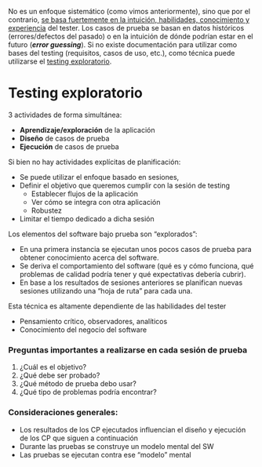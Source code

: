 No es un enfoque sistemático (como vimos anteriormente), sino que por el contrario, <u>se basa fuertemente en la intuición, habilidades, conocimiento y experiencia</u> del tester.
Los casos de prueba se basan en datos históricos (errores/defectos del pasado) o en la intuición de dónde podrían estar en el futuro (***error guessing***).
Si no existe documentación para utilizar como bases del testing (requisitos, casos de uso, etc.), como técnica puede utilizarse el <u>testing exploratorio</u>.

# Testing exploratorio

3 actividades de forma simultánea:
- **Aprendizaje/exploración** de la aplicación
- **Diseño** de casos de prueba
- **Ejecución** de casos de prueba

Si bien no hay actividades explícitas de planificación:
- Se puede utilizar el enfoque basado en sesiones, 
- Definir el objetivo que queremos cumplir con la sesión de testing
	- Establecer flujos de la aplicación
	- Ver cómo se integra con otra aplicación
	- Robustez
- Limitar el tiempo dedicado a dicha sesión

Los elementos del software bajo prueba son “explorados”:
- En una primera instancia se ejecutan unos pocos casos de prueba para obtener conocimiento acerca del software.
- Se deriva el comportamiento del software (qué es y cómo funciona, qué problemas de calidad podría tener y qué expectativas debería cubrir).
- En base a los resultados de sesiones anteriores se planifican nuevas sesiones utilizando una “hoja de ruta” para cada una.

Esta técnica es altamente dependiente de las habilidades del tester
- Pensamiento crítico, observadores, analíticos
- Conocimiento del negocio del software

### Preguntas importantes a realizarse en cada sesión de prueba
1. ¿Cuál es el objetivo?
2. ¿Qué debe ser probado?
3. ¿Qué método de prueba debo usar?
4. ¿Qué tipo de problemas podría encontrar?

### Consideraciones generales:
- Los resultados de los CP ejecutados influencian el diseño y ejecución de los CP que siguen a continuación
- Durante las pruebas se construye un modelo mental del SW
- Las pruebas se ejecutan contra ese “modelo” mental